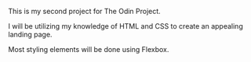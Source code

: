 This is my second project for The Odin Project. 

I will be utilizing my knowledge of HTML and CSS to create an appealing landing page.

Most styling elements will be done using Flexbox.